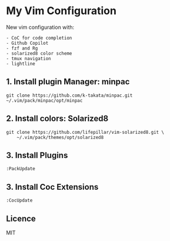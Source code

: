 # My Vim Configuration

New vim configuration with:

    - CoC for code completion
    - Github Copilot
    - fzf and Rg
    - solarized8 color scheme
    - tmux navigation
    - lightline

## 1. Install plugin Manager: minpac

```
git clone https://github.com/k-takata/minpac.git ~/.vim/pack/minpac/opt/minpac
```

## 2. Install colors: Solarized8

```
git clone https://github.com/lifepillar/vim-solarized8.git \
    ~/.vim/pack/themes/opt/solarized8
```

## 3. Install Plugins

```
:PackUpdate
```

## 3. Install Coc Extensions

```
:CocUpdate
```

## Licence

MIT
